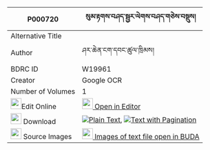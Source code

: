 |P000720|སུམ་རྟགས་བཤད་སྦྱར་ལེགས་བཤད་གཅེས་བསྡུས། 
| --- | --- 
|Alternative Title |
|Author| ཤར་ཆེན་ངག་དབང་ཚུལ་ཁྲིམས།
|BDRC ID | W19961
|Creator | Google OCR
|Number of Volumes| 1
|<img width="25" src="https://img.icons8.com/color/25/000000/edit-property.png">Edit Online| [<img width="25" src="https://avatars.githubusercontent.com/u/45091458?s=200&v=4"> Open in Editor](http://editor.openpecha.org/P000720)
|<img width="25" src="https://img.icons8.com/fluent/48/000000/download-2.png"/>  Download | [![](https://img.icons8.com/color/20/000000/txt.png)Plain Text](https://github.com/Openpecha/P000720/releases/download/v1/sum_tak_shejar_lekshe_chedu_plain_P000720.zip), [![](https://img.icons8.com/color/20/000000/txt.png)Text with Pagination](https://github.com/Openpecha/P000720/releases/download/v1/sum_tak_shejar_lekshe_chedu_pages_P000720.zip)
|<img width="25" src="https://img.icons8.com/plasticine/100/000000/pictures-folder.png"/>  Source Images | [<img width="25" src="https://library.bdrc.io/icons/BUDA-small.svg"> Images of text file open in BUDA](https://library.bdrc.io/show/bdr:W19961)